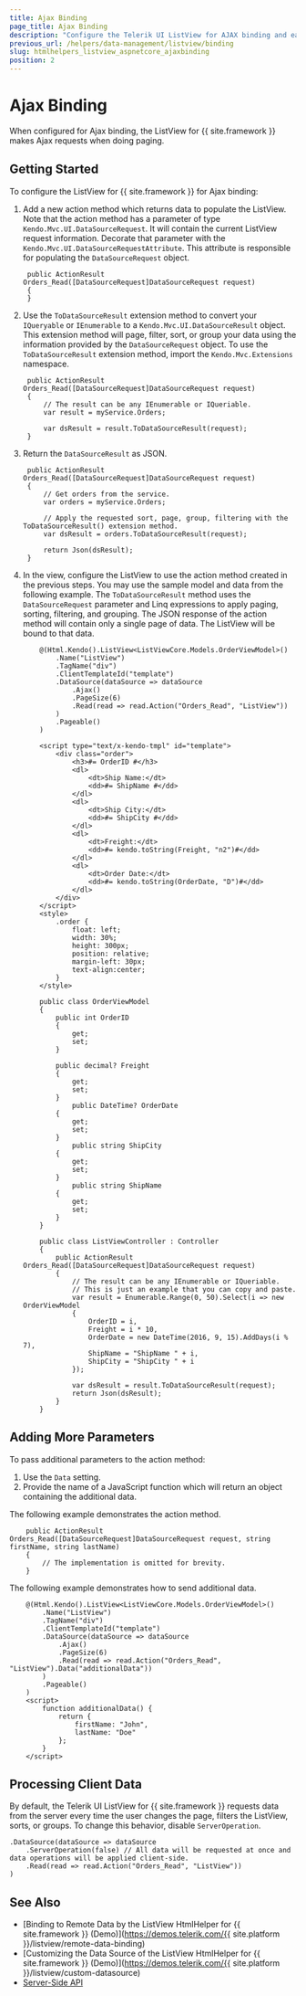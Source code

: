 ```yaml
---
title: Ajax Binding
page_title: Ajax Binding
description: "Configure the Telerik UI ListView for AJAX binding and easily enable client-data processing during AJAX binding."
previous_url: /helpers/data-management/listview/binding
slug: htmlhelpers_listview_aspnetcore_ajaxbinding
position: 2
---
```


# Ajax Binding

When configured for Ajax binding, the ListView for {{ site.framework }} makes Ajax requests when doing paging.

## Getting Started

To configure the ListView for {{ site.framework }} for Ajax binding:

1. Add a new action method which returns data to populate the ListView. Note that the action method has a parameter of type `Kendo.Mvc.UI.DataSourceRequest`. It will contain the current ListView request information. Decorate that parameter with the `Kendo.Mvc.UI.DataSourceRequestAttribute`. This attribute is responsible for populating the `DataSourceRequest` object.

        public ActionResult Orders_Read([DataSourceRequest]DataSourceRequest request)
        {
        }

1. Use the `ToDataSourceResult` extension method to convert your `IQueryable` or `IEnumerable` to a `Kendo.Mvc.UI.DataSourceResult` object. This extension method will page, filter, sort, or group your data using the information provided by the `DataSourceRequest` object. To use the `ToDataSourceResult` extension method, import the `Kendo.Mvc.Extensions` namespace.

        public ActionResult Orders_Read([DataSourceRequest]DataSourceRequest request)
        {
            // The result can be any IEnumerable or IQueriable.
            var result = myService.Orders;

            var dsResult = result.ToDataSourceResult(request);
        }

1. Return the `DataSourceResult` as JSON.

        public ActionResult Orders_Read([DataSourceRequest]DataSourceRequest request)
        {
            // Get orders from the service.
            var orders = myService.Orders;

            // Apply the requested sort, page, group, filtering with the ToDataSourceResult() extension method.
            var dsResult = orders.ToDataSourceResult(request);

            return Json(dsResult);
        }

1. In the view, configure the ListView to use the action method created in the previous steps. You may use the sample model and data from the following example. The `ToDataSourceResult` method uses the `DataSourceRequest` parameter and Linq expressions to apply paging, sorting, filtering, and grouping. The JSON response of the action method will contain only a single page of data. The ListView will be bound to that data.

    ```Razor
        @(Html.Kendo().ListView<ListViewCore.Models.OrderViewModel>()
            .Name("ListView")
            .TagName("div")
            .ClientTemplateId("template")
            .DataSource(dataSource => dataSource
                .Ajax()
                .PageSize(6)
                .Read(read => read.Action("Orders_Read", "ListView"))
            )
            .Pageable()
        )
    ```
    ```Template
        <script type="text/x-kendo-tmpl" id="template">
            <div class="order">
                <h3>#= OrderID #</h3>
                <dl>
                    <dt>Ship Name:</dt>
                    <dd>#= ShipName #</dd>
                </dl>
                <dl>
                    <dt>Ship City:</dt>
                    <dd>#= ShipCity #</dd>
                </dl>
                <dl>
                    <dt>Freight:</dt>
                    <dd>#= kendo.toString(Freight, "n2")#</dd>
                </dl>
                <dl>
                    <dt>Order Date:</dt>
                    <dd>#= kendo.toString(OrderDate, "D")#</dd>
                </dl>
            </div>
        </script>
        <style>
            .order {
                float: left;
                width: 30%;
                height: 300px;
                position: relative;
                margin-left: 30px;
                text-align:center;
            }
        </style>
    ```
    ```Model
        public class OrderViewModel
        {
            public int OrderID
            {
                get;
                set;
            }

            public decimal? Freight
            {
                get;
                set;
            }
                public DateTime? OrderDate
            {
                get;
                set;
            }
                public string ShipCity
            {
                get;
                set;
            }
                public string ShipName
            {
                get;
                set;
            }
        }
    ```
    ```Controller
        public class ListViewController : Controller
        {
            public ActionResult Orders_Read([DataSourceRequest]DataSourceRequest request)
            {
                // The result can be any IEnumerable or IQueriable.
                // This is just an example that you can copy and paste.
                var result = Enumerable.Range(0, 50).Select(i => new OrderViewModel
                {
                    OrderID = i,
                    Freight = i * 10,
                    OrderDate = new DateTime(2016, 9, 15).AddDays(i % 7),
                    ShipName = "ShipName " + i,
                    ShipCity = "ShipCity " + i
                });

                var dsResult = result.ToDataSourceResult(request);
                return Json(dsResult);
            }
        }
    ```

## Adding More Parameters

To pass additional parameters to the action method:

1. Use the `Data` setting.
1. Provide the name of a JavaScript function which will return an object containing the additional data.

  The following example demonstrates the action method.

        public ActionResult Orders_Read([DataSourceRequest]DataSourceRequest request, string firstName, string lastName)
        {
            // The implementation is omitted for brevity.
        }

  The following example demonstrates how to send additional data.

        @(Html.Kendo().ListView<ListViewCore.Models.OrderViewModel>()
            .Name("ListView")
            .TagName("div")
            .ClientTemplateId("template")
            .DataSource(dataSource => dataSource
                .Ajax()
                .PageSize(6)
                .Read(read => read.Action("Orders_Read", "ListView").Data("additionalData"))
            )
            .Pageable()
        )
        <script>
            function additionalData() {
                return {
                    firstName: "John",
                    lastName: "Doe"
                };
            }
        </script>

## Processing Client Data

By default, the Telerik UI ListView for {{ site.framework }} requests data from the server every time the user changes the page, filters the ListView, sorts, or groups. To change this behavior, disable `ServerOperation`.

    .DataSource(dataSource => dataSource
        .ServerOperation(false) // All data will be requested at once and data operations will be applied client-side.
        .Read(read => read.Action("Orders_Read", "ListView"))
    )

## See Also

* [Binding to Remote Data by the ListView HtmlHelper for {{ site.framework }} (Demo)](https://demos.telerik.com/{{ site.platform }}/listview/remote-data-binding)
* [Customizing the Data Source of the ListView HtmlHelper for {{ site.framework }} (Demo)](https://demos.telerik.com/{{ site.platform }}/listview/custom-datasource)
* [Server-Side API](/api/listview)
